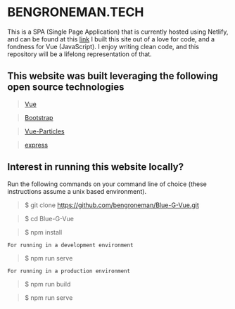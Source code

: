 # BENGRONEMAN.TECH

This is a SPA (Single Page Application) that is currently hosted using Netlify, and can be found at this [link](https://bengroneman.tech)
I built this site out of a love for code, and a fondness for Vue (JavaScript). I enjoy writing clean code, and this repository will be a lifelong representation of that.

## This website was built leveraging the following open source technologies

>[Vue](https://github.com/vuejs)

>[Bootstrap](https://github.com/twbs/bootstrap)

>[Vue-Particles](https://github.com/creotip/vue-particles)

>[express](https://github.com/expressjs/express)

## Interest in running this website locally?

Run the following commands on your command line of choice (these instructions assume a unix based environment).

>$ git clone https://github.com/bengroneman/Blue-G-Vue.git

>$ cd Blue-G-Vue

>$ npm install

```
For running in a development environment
```

>$ npm run serve

```
For running in a production environment
```

>$ npm run build

>$ npm run serve
